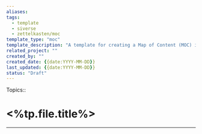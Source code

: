 ```yaml
---
aliases: 
tags:
  - template
  - siverse
  - zettelkasten/moc
template_type: "moc"
template_description: "A template for creating a Map of Content (MOC) in the Zettelkasten."
related_project: ""
created_by: ""
created_date: {{date:YYYY-MM-DD}}
last_updated: {{date:YYYY-MM-DD}}
status: "Draft"
---
```

Topics:: 

# <%tp.file.title%>
---
